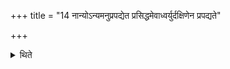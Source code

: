 +++
title = "14 नान्योऽन्यमनुप्रपद्येत प्रसिद्धमेवाध्वर्युर्दक्षिणेन प्रपद्यते"

+++

<details><summary>थिते</summary>

नान्योऽन्यमनुप्रपद्येत । प्रसिद्धमेवाध्वर्युर्दक्षिणेन प्रपद्यते । प्रसिद्धं प्रतिप्रस्थातोत्तरेण १४
</details>
